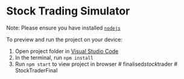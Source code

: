 
  # Stock Trading Simulator

  Note: Please ensure you have installed <code><a href="https://nodejs.org/en/download/">nodejs</a></code>

  To preview and run the project on your device:
  1) Open project folder in <a href="https://code.visualstudio.com/download">Visual Studio Code</a>
  2) In the terminal, run `npm install`
  3) Run `npm start` to view project in browser
  #   f i n a l i s e d _ s t o c k _ t r a d e r  
 #   S t o c k T r a d e r F i n a l  
 